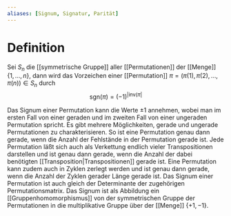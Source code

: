 ```yaml
---
aliases: [Signum, Signatur, Parität]
---
```


# Definition
Sei $S_n$ die [[symmetrische Gruppe]] aller [[Permutationen]] der [[Menge]] $\{1, \dots, n\}$, dann wird das Vorzeichen einer [[Permutation]] $\pi = (\pi(1), \pi(2), \dots, \pi(n)) \in S_n$ durch
$$ \text{sgn}(\pi) = (-1)^{|\text{inv}(\pi|} $$

Das Signum einer Permutation kann die Werte $\pm 1$ annehmen, wobei man im ersten Fall von einer geraden und im zweiten Fall von einer ungeraden Permutation spricht.
Es gibt mehrere Möglichkeiten, gerade und ungerade Permutationen zu charakterisieren. So ist eine Permutation genau dann gerade, wenn die Anzahl der Fehlstände in der Permutation gerade ist. Jede Permutation läßt sich auch als Verkettung endlich vieler Transpositionen darstellen und ist genau dann gerade, wenn die Anzahl der dabei benötigten [[Transposition|Transpositionen]] gerade ist. Eine Permutation kann zudem auch in Zyklen zerlegt werden und ist genau dann gerade, wenn die Anzahl der Zyklen gerader Länge gerade ist. Das Signum einer Permutation ist auch gleich der Determinante der zugehörigen Permutationsmatrix. 
Das Signum ist als Abbildung ein [[Gruppenhomomorphismus]] von der symmetrischen Gruppe der Permutationen in die multiplikative Gruppe über der [[Menge]] $\{ +1, -1 \}$.

